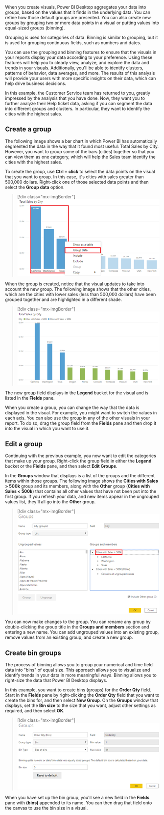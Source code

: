 When you create visuals, Power BI Desktop aggregates your data into groups, based on the values that it finds in the underlying data. You can refine how those default groups are presented. You can also create new groups by grouping two or more data points in a visual or putting values into equal-sized groups (binning).

Grouping is used for categories of data. Binning is similar to grouping, but it is used for grouping continuous fields, such as numbers and dates.

You can use the grouping and binning features to ensure that the visuals in your reports display your data according to your preference. Using these features will help you to clearly view, analyze, and explore the data and trends in your visuals. Additionally, you'll be able to identify clusters, patterns of behavior, data averages, and more. The results of this analysis will provide your users with more specific insights on their data, which can help drive business decisions.

In this example, the Customer Service team has returned to you, greatly impressed by the analysis that you have done. Now, they want you to further analyze their Help ticket data, asking if you can segment the data into different groups and clusters. In particular, they want to identify the cities with the highest sales.

## Create a group

The following image shows a bar chart in which Power BI has automatically segmented the data in the way that it found most useful: Total Sales by City. However, you want to group some of the bars (cities) together so that you can view them as one category, which will help the Sales team identify the cities with the highest sales.

To create the group, use **Ctrl + click** to select the data points on the visual that you want to group. In this case, it's cities with sales greater than 500,000 dollars. Right-click one of those selected data points and then select the **Group data** option.

> [!div class="mx-imgBorder"]
> [![Group data on visual](../media/4-group-data-visual-ssm.png)](../media/4-group-data-visual-ssm.png#lightbox)

When the group is created, notice that the visual updates to take into account the new group. The following image shows that the other cities, which are the cities with lower sales (less than 500,000 dollars) have been grouped together and are highlighted in a different shade.

> [!div class="mx-imgBorder"]
> [![Updated visual with group](../media/4-updated-visual-group-ssm.png)](../media/4-updated-visual-group-ssm.png#lightbox)

The new group field displays in the **Legend** bucket for the visual and is listed in the **Fields** pane.

When you create a group, you can change the way that the data is displayed in the visual. For example, you might want to switch the values in each axis. You can also use the group in any of the other visuals in your report. To do so, drag the group field from the **Fields** pane and then drop it into the visual in which you want to use it.

## Edit a group

Continuing with the previous example, you now want to edit the categories that make up your group. Right-click the group field in either the **Legend** bucket or the **Fields** pane, and then select **Edit Groups**.

In the **Groups** window that displays is a list of the groups and the different items within those groups. The following image shows the **Cities with Sales > 500k** group and its members, along with the **Other** group (**Cities with Sales < 500k**) that contains all other values that have not been put into the first group. If you refresh your data, and new items appear in the ungrouped values list, they'll all go into the **Other** group.

> [!div class="mx-imgBorder"]
> [![Edit group](../media/4-edit-group-ssm.png)](../media/4-edit-group-ssm.png#lightbox)

You can now make changes to the group. You can rename any group by double-clicking the group title in the **Groups and members** section and entering a new name. You can add ungrouped values into an existing group, remove values from an existing group, and create a new group.

## Create bin groups

The process of binning allows you to group your numerical and time field data into "bins" of equal size. This approach allows you to visualize and identify trends in your data in more meaningful ways. Binning allows you to right-size the data that Power BI Desktop displays.

In this example, you want to create bins (groups) for the **Order Qty** field. Start in the **Fields** pane by right-clicking the **Order Qty** field that you want to create the bins for, and then select **New Group**. On the **Groups** window that displays, set the **Bin size** to the size that you want, adjust other settings as required, and then select **OK**.

> [!div class="mx-imgBorder"]
> [![Create bin](../media/4-create-bin-ss.png)](../media/4-create-bin-ss.png#lightbox)

When you have set up the bin group, you'll see a new field in the **Fields** pane with **(bins)** appended to its name. You can then drag that field onto the canvas to use the bin size in a visual.
